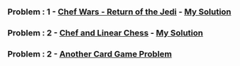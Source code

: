 ### Problem : 1 - [Chef Wars - Return of the Jedi](https://www.codechef.com/AUG20B/problems/CHEFWARS) - [My Solution](https://github.com/rawat-divyanshu/CodeChef-Contests/blob/master/CodeChef%20Long%20Challenge%20-%20August%202020/Chef%20Wars%20-%20Return%20of%20the%20Jedi.cpp)

### Problem : 2 - [Chef and Linear Chess](https://www.codechef.com/AUG20B/problems/LINCHESS) - [My Solution](https://github.com/rawat-divyanshu/CodeChef-Contests/blob/master/CodeChef%20Long%20Challenge%20-%20August%202020/Chef%20and%20Linear%20Chess.cpp)

### Problem : 2 - [Another Card Game Problem]()
